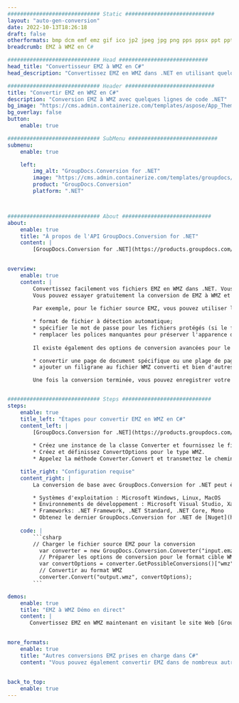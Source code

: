 ```yaml
---
############################# Static ############################
layout: "auto-gen-conversion"
date: 2022-10-13T18:26:18
draft: false
otherformats: bmp dcm emf emz gif ico jp2 jpeg jpg png pps ppsx ppt pptx psb psd svg svgz tga tif tiff webp wmf wmz
breadcrumb: EMZ à WMZ en C#

############################# Head ############################
head_title: "Convertisseur EMZ à WMZ en C#"
head_description: "Convertissez EMZ en WMZ dans .NET en utilisant quelques lignes de code. Utilisez l'API de conversion de documents GroupDocs pour convertir plus de 160 formats de fichiers."

############################# Header ############################
title: "Convertir EMZ en WMZ en C#"
description: "Conversion EMZ à WMZ avec quelques lignes de code .NET"
bg_image: "https://cms.admin.containerize.com/templates/aspose/App_Themes/V3/images/bg/header1.png"
bg_overlay: false
button:
    enable: true

############################# SubMenu ############################
submenu:
    enable: true

    left:
        img_alt: "GroupDocs.Conversion for .NET"
        image: "https://cms.admin.containerize.com/templates/groupdocs/images/product-logos/90x90-noborder/groupdocs-conversion-net.png"
        product: "GroupDocs.Conversion"
        platform: ".NET"



############################# About ############################
about:
    enable: true
    title: "À propos de l'API GroupDocs.Conversion for .NET"
    content: |
        [GroupDocs.Conversion for .NET](https://products.groupdocs.com/conversion/net/) peut être utilisé pour convertir Microsoft Word, Excel, PowerPoint, PDF, Visio et d'autres formats. GroupDocs.Conversion est une API autonome adaptée aux systèmes back-end et internes nécessitant des performances élevées. Il ne dépend d'aucun logiciel tel que Microsoft ou Open Office.
    

overview:
    enable: true
    content: |
        Convertissez facilement vos fichiers EMZ en WMZ dans .NET. Vous pouvez utiliser seulement quelques lignes de code C# dans n'importe quelle plate-forme de votre choix comme - Windows, Linux, macOS.
        Vous pouvez essayer gratuitement la conversion de EMZ à WMZ et évaluer la qualité des résultats de conversion. En plus des scénarios de conversion de fichiers simples, vous pouvez essayer des options plus avancées pour charger le fichier source EMZ et pour enregistrer le résultat de sortie WMZ. 
        
        Par exemple, pour le fichier source EMZ, vous pouvez utiliser les options de chargement suivantes :

        * format de fichier à détection automatique;
        * spécifier le mot de passe pour les fichiers protégés (si le format de fichier le prend en charge);
        * remplacer les polices manquantes pour préserver l'apparence du document.
        
        Il existe également des options de conversion avancées pour le fichier WMZ :

        * convertir une page de document spécifique ou une plage de pages;
        * ajouter un filigrane au fichier WMZ converti et bien d'autres.

        Une fois la conversion terminée, vous pouvez enregistrer votre fichier WMZ dans le chemin du fichier local ou dans tout stockage tiers tel que FTP, Amazon S3, Google Drive, Dropbox, etc. Veuillez noter - pour convertir EMZ en WMZ aucun logiciel supplémentaire n'est nécessaire - comme MS Office, Open Office, Adobe Acrobat Reader, etc.


############################# Steps ############################
steps:
    enable: true
    title_left: "Étapes pour convertir EMZ en WMZ en C#"
    content_left: |
        [GroupDocs.Conversion for .NET](https://products.groupdocs.com/conversion/net/) permet aux développeurs de convertir facilement un fichier EMZ en WMZ avec quelques lignes de code.
        
        * Créez une instance de la classe Converter et fournissez le fichier EMZ avec le chemin complet
        * Créez et définissez ConvertOptions pour le type WMZ.
        * Appelez la méthode Converter.Convert et transmettez le chemin complet et le format (WMZ) en tant que paramètre

    title_right: "Configuration requise"
    content_right: |
        La conversion de base avec GroupDocs.Conversion for .NET peut être effectuée en quelques étapes simples. Nos API sont prises en charge sur toutes les principales plates-formes et systèmes d'exploitation. Avant d'exécuter le code ci-dessous, assurez-vous que les prérequis suivants sont installés sur votre système.

        * Systèmes d'exploitation : Microsoft Windows, Linux, MacOS
        * Environnements de développement : Microsoft Visual Studio, Xamarin, MonoDevelop
        * Frameworks: .NET Framework, .NET Standard, .NET Core, Mono
        * Obtenez le dernier GroupDocs.Conversion for .NET de [Nuget](https://www.nuget.org/packages/groupdocs.conversion)
         
    code: |
        ```csharp    
        // Charger le fichier source EMZ pour la conversion
          var converter = new GroupDocs.Conversion.Converter("input.emz");
          // Préparer les options de conversion pour le format cible WMZ
          var convertOptions = converter.GetPossibleConversions()["wmz"].ConvertOptions;
          // Convertir au format WMZ
          converter.Convert("output.wmz", convertOptions);
        ```

demos:
    enable: true
    title: "EMZ à WMZ Démo en direct"
    content: |
       Convertissez EMZ en WMZ maintenant en visitant le site Web [GroupDocs.Conversion App](https://products.groupdocs.app/conversion/family). La démo en ligne présente les avantages suivants
          

more_formats:
    enable: true
    title: "Autres conversions EMZ prises en charge dans C#"
    content: "Vous pouvez également convertir EMZ dans de nombreux autres formats de fichiers. Veuillez consulter la liste ci-dessous."
       
       
back_to_top:
    enable: true
---
```

